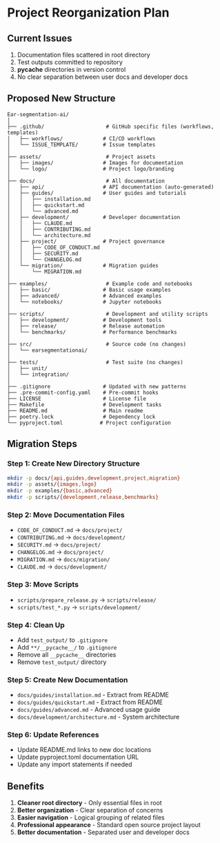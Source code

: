 # Project Reorganization Plan

## Current Issues
1. Documentation files scattered in root directory
2. Test outputs committed to repository
3. __pycache__ directories in version control
4. No clear separation between user docs and developer docs

## Proposed New Structure

```
Ear-segmentation-ai/
│
├── .github/                    # GitHub specific files (workflows, templates)
│   ├── workflows/             # CI/CD workflows
│   └── ISSUE_TEMPLATE/        # Issue templates
│
├── assets/                     # Project assets
│   ├── images/                # Images for documentation
│   └── logo/                  # Project logo/branding
│
├── docs/                       # All documentation
│   ├── api/                   # API documentation (auto-generated)
│   ├── guides/                # User guides and tutorials
│   │   ├── installation.md
│   │   ├── quickstart.md
│   │   └── advanced.md
│   ├── development/           # Developer documentation
│   │   ├── CLAUDE.md
│   │   ├── CONTRIBUTING.md
│   │   └── architecture.md
│   ├── project/               # Project governance
│   │   ├── CODE_OF_CONDUCT.md
│   │   ├── SECURITY.md
│   │   └── CHANGELOG.md
│   └── migration/             # Migration guides
│       └── MIGRATION.md
│
├── examples/                   # Example code and notebooks
│   ├── basic/                 # Basic usage examples
│   ├── advanced/              # Advanced examples
│   └── notebooks/             # Jupyter notebooks
│
├── scripts/                    # Development and utility scripts
│   ├── development/           # Development tools
│   ├── release/               # Release automation
│   └── benchmarks/            # Performance benchmarks
│
├── src/                        # Source code (no changes)
│   └── earsegmentationai/
│
├── tests/                      # Test suite (no changes)
│   ├── unit/
│   └── integration/
│
├── .gitignore                 # Updated with new patterns
├── .pre-commit-config.yaml    # Pre-commit hooks
├── LICENSE                    # License file
├── Makefile                   # Development tasks
├── README.md                  # Main readme
├── poetry.lock                # Dependency lock
└── pyproject.toml            # Project configuration
```

## Migration Steps

### Step 1: Create New Directory Structure
```bash
mkdir -p docs/{api,guides,development,project,migration}
mkdir -p assets/{images,logo}
mkdir -p examples/{basic,advanced}
mkdir -p scripts/{development,release,benchmarks}
```

### Step 2: Move Documentation Files
- `CODE_OF_CONDUCT.md` → `docs/project/`
- `CONTRIBUTING.md` → `docs/development/`
- `SECURITY.md` → `docs/project/`
- `CHANGELOG.md` → `docs/project/`
- `MIGRATION.md` → `docs/migration/`
- `CLAUDE.md` → `docs/development/`

### Step 3: Move Scripts
- `scripts/prepare_release.py` → `scripts/release/`
- `scripts/test_*.py` → `scripts/development/`

### Step 4: Clean Up
- Add `test_output/` to `.gitignore`
- Add `**/__pycache__/` to `.gitignore`
- Remove all `__pycache__` directories
- Remove `test_output/` directory

### Step 5: Create New Documentation
- `docs/guides/installation.md` - Extract from README
- `docs/guides/quickstart.md` - Extract from README
- `docs/guides/advanced.md` - Advanced usage guide
- `docs/development/architecture.md` - System architecture

### Step 6: Update References
- Update README.md links to new doc locations
- Update pyproject.toml documentation URL
- Update any import statements if needed

## Benefits
1. **Cleaner root directory** - Only essential files in root
2. **Better organization** - Clear separation of concerns
3. **Easier navigation** - Logical grouping of related files
4. **Professional appearance** - Standard open source project layout
5. **Better documentation** - Separated user and developer docs
